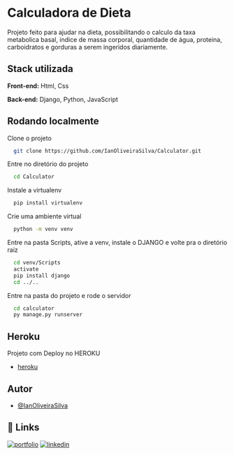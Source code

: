 # Calculadora de Dieta

Projeto feito para ajudar na dieta, possibilitando o calculo da taxa metabolica basal, indice de massa corporal, quantidade de água, proteina, carboidratos e gorduras a serem ingeridos diariamente. 


## Stack utilizada

**Front-end:** Html, Css

**Back-end:** Django, Python, JavaScript


## Rodando localmente

Clone o projeto

```bash
  git clone https://github.com/IanOliveiraSilva/Calculator.git
```

Entre no diretório do projeto

```bash
  cd Calculator
```

Instale a virtualenv

```bash
  pip install virtualenv
```

Crie uma ambiente virtual

```bash
  python -m venv venv
```

Entre na pasta Scripts, ative a venv, instale o DJANGO e volte pra o diretório raiz

```bash
  cd venv/Scripts
  activate
  pip install django
  cd ../..
```

Entre na pasta do projeto e rode o servidor

```bash
  cd calculator
  py manage.py runserver
```
## Heroku

Projeto com Deploy no HEROKU
- [heroku](https://health-calculator-django.herokuapp.com/)

## Autor

- [@IanOliveiraSilva](https://github.com/IanOliveiraSilva)
## 🔗 Links
[![portfolio](https://img.shields.io/badge/my_portfolio-000?style=for-the-badge&logo=ko-fi&logoColor=white)](https://ianoliveirasilva.github.io/-Curriculum/)
[![linkedin](https://img.shields.io/badge/linkedin-0A66C2?style=for-the-badge&logo=linkedin&logoColor=white)](https://www.linkedin.com/in/ian-oliveira-silva/)
